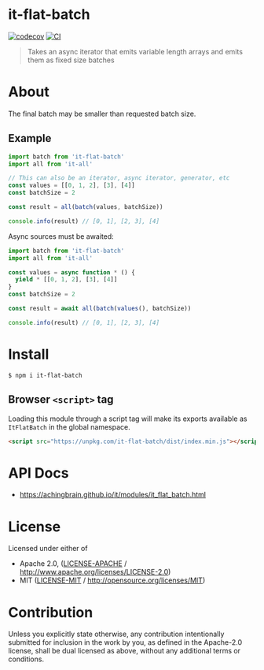 # it-flat-batch

[![codecov](https://img.shields.io/codecov/c/github/achingbrain/it.svg?style=flat-square)](https://codecov.io/gh/achingbrain/it)
[![CI](https://img.shields.io/github/actions/workflow/status/achingbrain/it/js-test-and-release.yml?branch=main\&style=flat-square)](https://github.com/achingbrain/it/actions/workflows/js-test-and-release.yml?query=branch%3Amain)

> Takes an async iterator that emits variable length arrays and emits them as fixed size batches

# About

<!--

!IMPORTANT!

Everything in this README between "# About" and "# Install" is automatically
generated and will be overwritten the next time the doc generator is run.

To make changes to this section, please update the @packageDocumentation section
of src/index.js or src/index.ts

To experiment with formatting, please run "npm run docs" from the root of this
repo and examine the changes made.

-->

The final batch may be smaller than requested batch size.

## Example

```javascript
import batch from 'it-flat-batch'
import all from 'it-all'

// This can also be an iterator, async iterator, generator, etc
const values = [[0, 1, 2], [3], [4]]
const batchSize = 2

const result = all(batch(values, batchSize))

console.info(result) // [0, 1], [2, 3], [4]
```

Async sources must be awaited:

```javascript
import batch from 'it-flat-batch'
import all from 'it-all'

const values = async function * () {
  yield * [[0, 1, 2], [3], [4]]
}
const batchSize = 2

const result = await all(batch(values(), batchSize))

console.info(result) // [0, 1], [2, 3], [4]
```

# Install

```console
$ npm i it-flat-batch
```

## Browser `<script>` tag

Loading this module through a script tag will make its exports available as `ItFlatBatch` in the global namespace.

```html
<script src="https://unpkg.com/it-flat-batch/dist/index.min.js"></script>
```

# API Docs

- <https://achingbrain.github.io/it/modules/it_flat_batch.html>

# License

Licensed under either of

- Apache 2.0, ([LICENSE-APACHE](https://github.com/achingbrain/it/blob/main/packages/it-flat-batch/LICENSE-APACHE) / <http://www.apache.org/licenses/LICENSE-2.0>)
- MIT ([LICENSE-MIT](https://github.com/achingbrain/it/blob/main/packages/it-flat-batch/LICENSE-MIT) / <http://opensource.org/licenses/MIT>)

# Contribution

Unless you explicitly state otherwise, any contribution intentionally submitted for inclusion in the work by you, as defined in the Apache-2.0 license, shall be dual licensed as above, without any additional terms or conditions.
